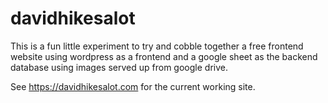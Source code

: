 # davidhikesalot

This is a fun little experiment to try and cobble together a free frontend website using wordpress as a frontend and a google sheet as the backend database using images served up from google drive.

See https://davidhikesalot.com for the current working site.

